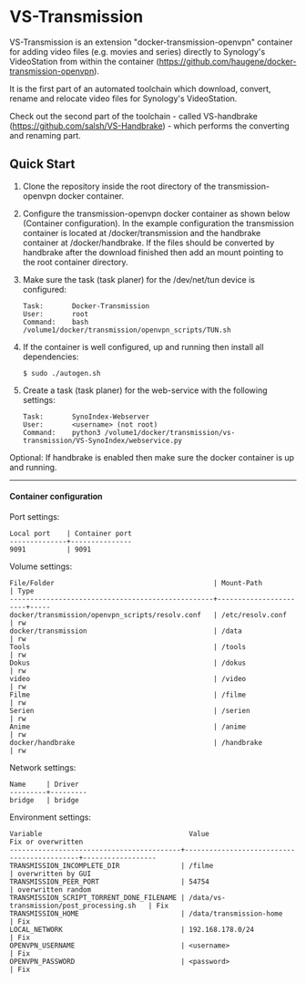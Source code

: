 #  VS-Transmission

VS-Transmission is an extension "docker-transmission-openvpn" container for adding video files (e.g. movies and series) directly to Synology's VideoStation from within the container (https://github.com/haugene/docker-transmission-openvpn).

It is the first part of an automated toolchain which download, convert, rename and relocate video files for Synology's VideoStation.

Check out the second part of the toolchain - called VS-handbrake (https://github.com/salsh/VS-Handbrake) - which performs the converting and renaming part.

## Quick Start

1. Clone the repository inside the root directory of the transmission-openvpn docker container.

2. Configure the transmission-openvpn docker container as shown below (Container configuration). In the example configuration the transmission container is located at /docker/transmission and the handbrake container at /docker/handbrake. If the files should be converted by handbrake after the download finished then add an mount pointing to the root container directory.

3. Make sure the task (task planer) for the /dev/net/tun device is configured:
	```
    Task:       Docker-Transmission
    User:       root
    Command:    bash /volume1/docker/transmission/openvpn_scripts/TUN.sh
    ```

4. If the container is well configured, up and running then install all dependencies:
    ```
    $ sudo ./autogen.sh
    ```

5. Create a task (task planer) for the web-service with the following settings:
	```
    Task:       SynoIndex-Webserver
    User:       <username> (not root)
    Command:    python3 /volume1/docker/transmission/vs-transmission/VS-SynoIndex/webservice.py
    ```

Optional: If handbrake is enabled then make sure the docker container is up and running.

----
#### Container configuration

Port settings:
```
Local port    | Container port
--------------+---------------
9091          | 9091
```

Volume settings:
```
File/Folder                                       | Mount-Path            | Type
--------------------------------------------------+-----------------------+-----
docker/transmission/openvpn_scripts/resolv.conf   | /etc/resolv.conf      | rw
docker/transmission                               | /data                 | rw
Tools                                             | /tools                | rw
Dokus                                             | /dokus                | rw
video                                             | /video                | rw
Filme                                             | /filme                | rw
Serien                                            | /serien               | rw
Anime                                             | /anime                | rw
docker/handbrake                                  | /handbrake            | rw
```

Network settings:
```
Name     | Driver
---------+---------
bridge   | bridge
```


Environment settings:
```
Variable                                    Value                                       Fix or overwritten
------------------------------------------+--------------------------------------------+------------------
TRANSMISSION_INCOMPLETE_DIR               | /filme                                     | overwritten by GUI
TRANSMISSION_PEER_PORT                    | 54754                                      | overwritten random
TRANSMISSION_SCRIPT_TORRENT_DONE_FILENAME | /data/vs-transmission/post_processing.sh   | Fix
TRANSMISSION_HOME                         | /data/transmission-home                    | Fix
LOCAL_NETWORK                             | 192.168.178.0/24                           | Fix
OPENVPN_USERNAME                          | <username>                                 | Fix
OPENVPN_PASSWORD                          | <password>                                 | Fix
```
